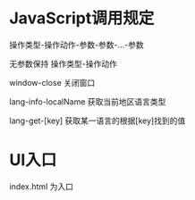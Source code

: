 # JavaScript调用规定
操作类型-操作动作-参数-参数-...-参数

无参数保持 操作类型-操作动作

window-close 关闭窗口

lang-info-localName 获取当前地区语言类型

lang-get-[key] 获取某一语言的根据[key]找到的值
# UI入口
index.html 为入口